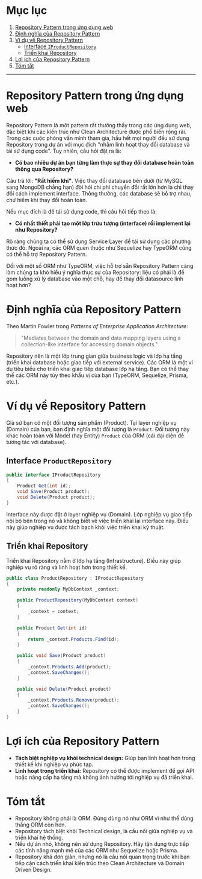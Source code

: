 # Mục lục

1. [Repository Pattern trong ứng dụng web](#repository-pattern-trong-ứng-dụng-web)
2. [Định nghĩa của Repository Pattern](#định-nghĩa-của-repository-pattern)
3. [Ví dụ về Repository Pattern](#ví-dụ-về-repository-pattern)
   - [Interface `IProductRepository`](#interface-iproductrepository)
   - [Triển khai Repository](#triển-khai-repository)
4. [Lợi ích của Repository Pattern](#lợi-ích-của-repository-pattern)
5. [Tóm tắt](#tóm-tắt)

---

# Repository Pattern trong ứng dụng web

Repository Pattern là một pattern rất thường thấy trong các ứng dụng web, đặc biệt khi các kiến trúc như Clean Architecture được phổ biến rộng rãi. Trong các cuộc phỏng vấn mình tham gia, hầu hết mọi người đều sử dụng Repository trong dự án với mục đích "nhằm linh hoạt thay đổi database và tái sử dụng code". Tuy nhiên, câu hỏi đặt ra là:

- **Có bao nhiêu dự án bạn từng làm thực sự thay đổi database hoàn toàn thông qua Repository?**

Câu trả lời: **"Rất hiếm khi"**. Việc thay đổi database bên dưới (từ MySQL sang MongoDB chẳng hạn) đòi hỏi chi phí chuyển đổi rất lớn hơn là chỉ thay đổi cách implement interface. Thông thường, các database sẽ bổ trợ nhau, chứ hiếm khi thay đổi hoàn toàn.

Nếu mục đích là để tái sử dụng code, thì câu hỏi tiếp theo là:

- **Có nhất thiết phải tạo một lớp trừu tượng (interface) rồi implement lại như Repository?**

Rõ ràng chúng ta có thể sử dụng Service Layer để tái sử dụng các phương thức đó. Ngoài ra, các ORM quen thuộc như Sequelize hay TypeORM cũng có thể hỗ trợ Repository Pattern.

Đối với một số ORM như TypeORM, việc hỗ trợ sẵn Repository Pattern càng làm chúng ta khó hiểu ý nghĩa thực sự của Repository: liệu có phải là để gom luồng xử lý database vào một chỗ, hay để thay đổi datasource linh hoạt hơn?

# Định nghĩa của Repository Pattern

Theo Martin Fowler trong *Patterns of Enterprise Application Architecture*:

> "Mediates between the domain and data mapping layers using a collection-like interface for accessing domain objects."

Repository nên là một lớp trung gian giữa business logic và lớp hạ tầng (triển khai database hoặc giao tiếp với external service). Các ORM là một ví dụ tiêu biểu cho triển khai giao tiếp database lớp hạ tầng. Bạn có thể thay thế các ORM này tùy theo khẩu vị của bạn (TypeORM, Sequelize, Prisma, etc.).

# Ví dụ về Repository Pattern

Giả sử bạn có một đối tượng sản phẩm (Product). Tại layer nghiệp vụ (Domain) của bạn, bạn định nghĩa một đối tượng là `Product`. Đối tượng này khác hoàn toàn với Model (hay Entity) `Product` của ORM (cái đại diện để tương tác với database).

## Interface `ProductRepository`

```csharp
public interface IProductRepository
{
    Product Get(int id);
    void Save(Product product);
    void Delete(Product product);
}
```

Interface này được đặt ở layer nghiệp vụ (Domain). Lớp nghiệp vụ giao tiếp nội bộ bên trong nó và không biết về việc triển khai lại interface này. Điều này giúp nghiệp vụ được tách bạch khỏi việc triển khai kỹ thuật.

## Triển khai Repository

Triển khai Repository nằm ở lớp hạ tầng (Infrastructure). Điều này giúp nghiệp vụ rõ ràng và linh hoạt hơn trong thiết kế.

```csharp
public class ProductRepository : IProductRepository
{
    private readonly MyDbContext _context;

    public ProductRepository(MyDbContext context)
    {
        _context = context;
    }

    public Product Get(int id)
    {
        return _context.Products.Find(id);
    }

    public void Save(Product product)
    {
        _context.Products.Add(product);
        _context.SaveChanges();
    }

    public void Delete(Product product)
    {
        _context.Products.Remove(product);
        _context.SaveChanges();
    }
}
```

# Lợi ích của Repository Pattern

- **Tách biệt nghiệp vụ khỏi technical design:** Giúp bạn linh hoạt hơn trong thiết kế khi nghiệp vụ phức tạp.
- **Linh hoạt trong triển khai:** Repository có thể được implement để gọi API hoặc nâng cấp hạ tầng mà không ảnh hưởng tới nghiệp vụ đã triển khai.

# Tóm tắt

- Repository không phải là ORM. Đừng dùng nó như ORM vì như thế dùng thẳng ORM còn hơn.
- Repository tách biệt khỏi Technical design, là cầu nối giữa nghiệp vụ và triển khai hệ thống.
- Nếu dự án nhỏ, không nên sử dụng Repository. Hãy tận dụng trực tiếp các tính năng mạnh mẽ của các ORM như Sequelize hoặc Prisma.
- Repository khá đơn giản, nhưng nó là cầu nối quan trọng trước khi bạn tiếp cận cách triển khai kiến trúc theo Clean Architecture và Domain Driven Design.

